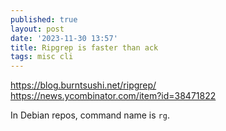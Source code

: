 ```yaml
---
published: true
layout: post
date: '2023-11-30 13:57'
title: Ripgrep is faster than ack
tags: misc cli 
---
```

<https://blog.burntsushi.net/ripgrep/>  
<https://news.ycombinator.com/item?id=38471822>

In Debian repos, command name is `rg`.
